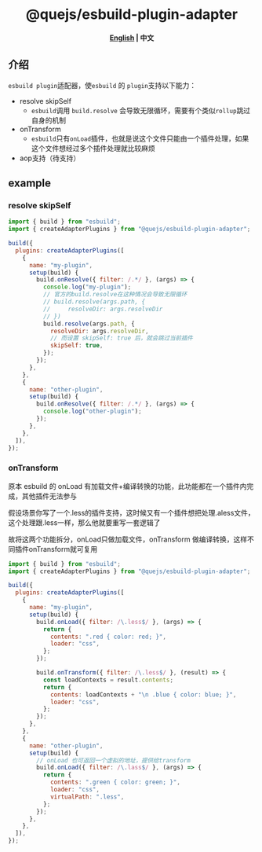 <div align="center">
<h1>
  @quejs/esbuild-plugin-adapter
</h1>
</div>
<h4 align="center">
    <p>
        <a href="https://github.com/lishixuan13/que/tree/main/packages/esbuild-plugin-adapter/README.md">English</a> |
        <b>中文</b>
    <p>
</h4>
</div>

## 介绍

`esbuild plugin`适配器，使`esbuild` 的 `plugin`支持以下能力：

- resolve skipSelf
  - `esbuild`调用 `build.resolve` 会导致无限循环，需要有个类似`rollup`跳过自身的机制
- onTransform
  - `esbuild`只有`onLoad`插件，也就是说这个文件只能由一个插件处理，如果这个文件想经过多个插件处理就比较麻烦
- aop支持（待支持）

## example

### resolve skipSelf 

```javascript
import { build } from "esbuild";
import { createAdapterPlugins } from "@quejs/esbuild-plugin-adapter";

build({
  plugins: createAdapterPlugins([
    {
      name: "my-plugin",
      setup(build) {
        build.onResolve({ filter: /.*/ }, (args) => {
          console.log("my-plugin");
          // 官方的build.resolve在这种情况会导致无限循环
          // build.resolve(args.path, {
          //     resolveDir: args.resolveDir
          // })
          build.resolve(args.path, {
            resolveDir: args.resolveDir,
            // 而设置 skipSelf: true 后，就会跳过当前插件
            skipSelf: true,
          });
        });
      },
    },
    {
      name: "other-plugin",
      setup(build) {
        build.onResolve({ filter: /.*/ }, (args) => {
          console.log("other-plugin");
        });
      },
    },
  ]),
});
```

### onTransform

原本 esbuild 的 onLoad 有加载文件+编译转换的功能，此功能都在一个插件内完成，其他插件无法参与

假设场景你写了一个.less的插件支持，这时候又有一个插件想把处理.aless文件，这个处理跟.less一样，那么他就要重写一套逻辑了

故将这两个功能拆分，onLoad只做加载文件，onTransform 做编译转换，这样不同插件onTransform就可复用

```javascript
import { build } from "esbuild";
import { createAdapterPlugins } from "@quejs/esbuild-plugin-adapter";

build({
  plugins: createAdapterPlugins([
    {
      name: "my-plugin",
      setup(build) {
        build.onLoad({ filter: /\.less$/ }, (args) => {
          return {
            contents: ".red { color: red; }",
            loader: "css",
          };
        });

        build.onTransform({ filter: /\.less$/ }, (result) => {
          const loadContexts = result.contents;
          return {
            contents: loadContexts + "\n .blue { color: blue; }",
            loader: "css",
          };
        });
      },
    },
    {
      name: "other-plugin",
      setup(build) {
        // onLoad 也可返回一个虚拟的地址，提供给transform
        build.onLoad({ filter: /\.lass$/ }, (args) => {
          return {
            contents: ".green { color: green; }",
            loader: "css",
            virtualPath: ".less",
          };
        });
      },
    },
  ]),
});
```